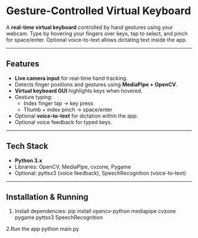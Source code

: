 # Gesture-Controlled Virtual Keyboard

A **real-time virtual keyboard** controlled by hand gestures using your webcam. Type by hovering your fingers over keys, tap to select, and pinch for space/enter. Optional voice-to-text allows dictating text inside the app.

---

## Features
- **Live camera input** for real-time hand tracking.
- Detects finger positions and gestures using **MediaPipe + OpenCV**.
- **Virtual keyboard GUI** highlights keys when hovered.
- Gesture typing:
  - Index finger tap → key press
  - Thumb + index pinch → space/enter
- Optional **voice-to-text** for dictation within the app.
- Optional voice feedback for typed keys.

---

## Tech Stack
- **Python 3.x**  
- Libraries: OpenCV, MediaPipe, cvzone, Pygame  
- Optional: pyttsx3 (voice feedback), SpeechRecognition (voice-to-text)

---

## Installation & Running
1. Install dependencies:
pip install opencv-python mediapipe cvzone pygame pyttsx3 SpeechRecognition

2.Run the app
python main.py
